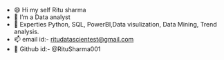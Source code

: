 - 😄 Hi my self Ritu sharma
- 👀 I’m a Data analyst
- 🌱 Experties Python, SQL, PowerBI,Data visulization,
     Data Mining, Trend analysis.
- 📫 email id:- ritudatascientest@gmail.com
- 👋 Github id:- @RituSharma001

<!---
RituSharma001/RituSharma001 is a ✨ special ✨ repository because its `README.md` (this file) appears on your GitHub profile.
You can click the Preview link to take a look at your changes.
--->
